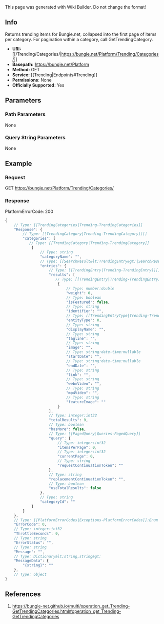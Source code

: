 <span class="wiki-builder">This page was generated with Wiki Builder. Do not change the format!</span>

## Info
Returns trending items for Bungie.net, collapsed into the first page of items per category.  For pagination within a category, call GetTrendingCategory.

* **URI:** [[/Trending/Categories/|https://bungie.net/Platform/Trending/Categories/]]
* **Basepath:** https://bungie.net/Platform
* **Method:** GET
* **Service:** [[Trending|Endpoints#Trending]]
* **Permissions:** None
* **Officially Supported:** Yes

## Parameters
### Path Parameters
None

### Query String Parameters
None

## Example
### Request
GET https://bungie.net/Platform/Trending/Categories/

### Response
PlatformErrorCode: 200
```javascript
{
    // Type: [[TrendingCategories|Trending-TrendingCategories]]
    "Response": {
        // Type: [[TrendingCategory|Trending-TrendingCategory]][]
        "categories": [
           // Type: [[TrendingCategory|Trending-TrendingCategory]]
            {
                // Type: string
                "categoryName": "",
                // Type: [[SearchResult&lt;TrendingEntry&gt;|SearchResultOfTrendingEntry]]
                "entries": {
                    // Type: [[TrendingEntry|Trending-TrendingEntry]][]
                    "results": [
                       // Type: [[TrendingEntry|Trending-TrendingEntry]]
                        {
                            // Type: number:double
                            "weight": 0,
                            // Type: boolean
                            "isFeatured": false,
                            // Type: string
                            "identifier": "",
                            // Type: [[TrendingEntryType|Trending-TrendingEntryType]]:Enum
                            "entityType": 0,
                            // Type: string
                            "displayName": "",
                            // Type: string
                            "tagline": "",
                            // Type: string
                            "image": "",
                            // Type: string:date-time:nullable
                            "startDate": "",
                            // Type: string:date-time:nullable
                            "endDate": "",
                            // Type: string
                            "link": "",
                            // Type: string
                            "webmVideo": "",
                            // Type: string
                            "mp4Video": "",
                            // Type: string
                            "featureImage": ""
                        }
                    ],
                    // Type: integer:int32
                    "totalResults": 0,
                    // Type: boolean
                    "hasMore": false,
                    // Type: [[PagedQuery|Queries-PagedQuery]]
                    "query": {
                        // Type: integer:int32
                        "itemsPerPage": 0,
                        // Type: integer:int32
                        "currentPage": 0,
                        // Type: string
                        "requestContinuationToken": ""
                    },
                    // Type: string
                    "replacementContinuationToken": "",
                    // Type: boolean
                    "useTotalResults": false
                },
                // Type: string
                "categoryId": ""
            }
        ]
    },
    // Type: [[PlatformErrorCodes|Exceptions-PlatformErrorCodes]]:Enum
    "ErrorCode": 0,
    // Type: integer:int32
    "ThrottleSeconds": 0,
    // Type: string
    "ErrorStatus": "",
    // Type: string
    "Message": "",
    // Type: Dictionary&lt;string,string&gt;
    "MessageData": {
        "{string}": ""
    },
    // Type: object
}

```

## References
1. https://bungie-net.github.io/multi/operation_get_Trending-GetTrendingCategories.html#operation_get_Trending-GetTrendingCategories
